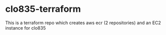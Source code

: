 # clo835-terraform
This is a terraform repo which creates aws ecr (2 repositories) and an EC2 instance for clo835
